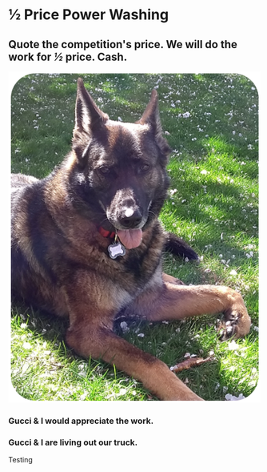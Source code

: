 # ½ Price Power Washing

## Quote the competition's price. We will do the work for _½_  price. Cash.

!["Gucci with Cherry Blosom"](Gucci_being_Silly_616x808.png)

### Gucci & I would appreciate the work.

### Gucci & I are living out our truck.

Testing
